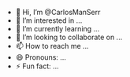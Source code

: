 - 👋 Hi, I’m @CarlosManSerr
- 👀 I’m interested in ...
- 🌱 I’m currently learning ...
- 💞️ I’m looking to collaborate on ...
- 📫 How to reach me ...
- 😄 Pronouns: ...
- ⚡ Fun fact: ...

<!---
CarlosManSerr/CarlosManSerr is a ✨ special ✨ repository because its `README.md` (this file) appears on your GitHub profile.
You can click the Preview link to take a look at your changes.
--->
